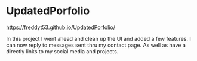 # UpdatedPorfolio

https://freddyt53.github.io/UpdatedPorfolio/

In this project I went ahead and clean up the UI and added a few features.  I can now reply to messages sent thru my contact page. As well as have a directly links to my social media and projects.